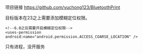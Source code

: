 项目链接
https://github.com/yuchong123/BluetoothPrint

目标版本在23之上需要添加模糊定位权限。

```
<!--6.0之后需要开启模糊定位权限-->
<uses-permission android:name="android.permission.ACCESS_COARSE_LOCATION" />
```


只有进程，没开服务